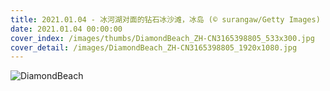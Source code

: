 ```yaml
---
title: 2021.01.04 - 冰河湖对面的钻石冰沙滩，冰岛 (© surangaw/Getty Images)
date: 2021.01.04 00:00:00
cover_index: /images/thumbs/DiamondBeach_ZH-CN3165398805_533x300.jpg
cover_detail: /images/DiamondBeach_ZH-CN3165398805_1920x1080.jpg
---
```


![DiamondBeach](/images/DiamondBeach_ZH-CN3165398805_1920x1080.jpg)
